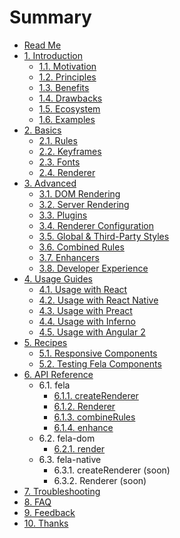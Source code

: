 # Summary

* [Read Me](README.md)
* [1. Introduction](docs/Introduction.md)
  * [1.1. Motivation](docs/introduction/Motivation.md)
  * [1.2. Principles](docs/introduction/Principles.md)
  * [1.3. Benefits](docs/introduction/Benefits.md)
  * [1.4. Drawbacks](docs/introduction/Drawbacks.md)
  * [1.5. Ecosystem](docs/introduction/Ecosystem.md)
  * [1.6. Examples](docs/introduction/Examples.md)
* [2. Basics](docs/Basics.md)
  * [2.1. Rules](docs/basics/Rules.md)
  * [2.2. Keyframes](docs/basics/Keyframes.md)
  * [2.3. Fonts](docs/basics/Fonts.md)
  * [2.4. Renderer](docs/basics/Renderer.md)
* [3. Advanced](docs/Advanced.md)
  * [3.1. DOM Rendering](docs/advanced/DOMRendering.md)
  * [3.2. Server Rendering](docs/advanced/ServerRendering.md)
  * [3.3. Plugins](docs/advanced/Plugins.md)
  * [3.4. Renderer Configuration](docs/advanced/RendererConfiguration.md)
  * [3.5. Global & Third-Party Styles](docs/advanced/StaticStyle.md)
  * [3.6. Combined Rules](docs/advanced/CombinedRules.md)
  * [3.7. Enhancers](docs/advanced/Enhancers.md)
  * [3.8. Developer Experience](docs/advanced/DeveloperExperience.md)
* [4. Usage Guides](docs/UsageGuides.md)
  * [4.1. Usage with React](docs/guides/UsageWithReact.md)
  * [4.2. Usage with React Native](docs/guides/UsageWithReactNative.md)
  * [4.3. Usage with Preact](docs/guides/UsageWithPreact.md)
  * [4.4. Usage with Inferno](docs/guides/UsageWithInferno.md)
  * [4.5. Usage with Angular 2](docs/guides/UsageWithAngular2.md)
* [5. Recipes](docs/Recipes.md)
  * [5.1. Responsive Components](docs/recipes/ResponsiveComponents.md)
  * [5.2. Testing Fela Components](docs/recipes/TestingFelaComponents.md)
* [6. API Reference](docs/API.md)
  * 6.1. fela
    * [6.1.1. createRenderer](docs/api/fela/createRenderer.md)
    * [6.1.2. Renderer](docs/api/fela/Renderer.md)
    * [6.1.3. combineRules](docs/api/fela/combineRules.md)
    * [6.1.4. enhance](docs/api/fela/enhance.md)
  * 6.2. fela-dom
    * [6.2.1. render](docs/api/fela-dom/render.md)
  * 6.3. fela-native
    * 6.3.1. createRenderer (soon)
    * 6.3.2. Renderer (soon)
* [7. Troubleshooting](docs/Troubleshooting.md)
* [8. FAQ](docs/FAQ.md)
* [9. Feedback](docs/Feedback.md)
* [10. Thanks](docs/Thanks.md)
